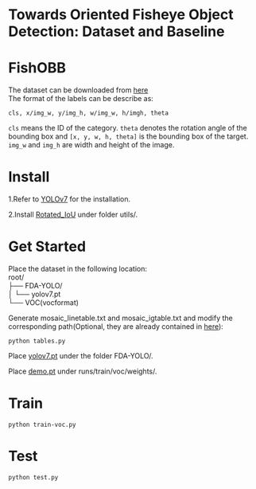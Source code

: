 Towards Oriented Fisheye Object Detection: Dataset and Baseline
===

FishOBB
===
The dataset can be downloaded from [here](https://pan.baidu.com/s/1NaTZuoIslkxCGQQTKQsQRA?pwd=yndg)<br>
The format of the labels can be describe as: <br>
```
cls, x/img_w, y/img_h, w/img_w, h/imgh, theta
```
`cls` means the ID of the category. `theta` denotes the rotation angle of the bounding box and `[x, y, w, h, theta]` is the bounding box of the target. `img_w` and `img_h` are width and height of the image.

Install
===
1.Refer to [YOLOv7](https://github.com/WongKinYiu/yolov7) for the installation.

2.Install [Rotated_IoU](https://github.com/lilanxiao/Rotated_IoU) under folder utils/.

Get Started
===

Place the dataset in the following location:<br>
root/  <br>
├── FDA-YOLO/  <br>
│   └── yolov7.pt  <br>
└── VOC(vocformat) <br>


Generate mosaic_linetable.txt and mosaic_igtable.txt and modify the corresponding path(Optional, they are already contained in [here](https://pan.baidu.com/s/1NaTZuoIslkxCGQQTKQsQRA?pwd=yndg)): <br>
```
python tables.py
```

Place [yolov7.pt](https://github.com/WongKinYiu/yolov7/releases/download/v0.1/yolov7.pt) under the folder FDA-YOLO/. <br>

Place [demo.pt](https://pan.baidu.com/s/1PykpLVPb0aN_YsChi-_f5Q?pwd=rngf) under runs/train/voc/weights/. <br>

Train
===
```
python train-voc.py
```

Test
===
```
python test.py
```
